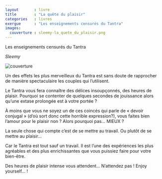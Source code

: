 ```yaml
---
layout       : livre
title        : "La quête du plaisir"
categories   : livres
exergue      : "Les enseignements censurés du Tantra"
images:
  couverture : sleemy-la_quete_du_plaisir.png
---
```


Les enseignements censurés du Tantra

*Sleemy*

![couverture](../../../../images-livres/sleemy-la_quete_du_plaisir.png)

Un des effets les plus merveilleux du Tantra est sans doute de rapprocher de manière spectaculaire les couples qui l’utilisent.

Le Tantra vous fera connaître des délices insoupçonnés, des heures de plaisir. Pourquoi se contenter de quelques secondes de jouissance alors qu’une extase prolongée est à votre portée ?

À moins que vous ne soyez un de ces coincés qui parle de « devoir conjugal » (d’où sort donc cette horrible expression?), vous faites bien l’amour pour le plaisir non ? Alors pourquoi pas... MIEUX ?

La seule chose qui compte c’est de se mettre au travail. Ou plutôt de se mettre au plaisir...

Car le Tantra est tout sauf un travail. Il est l’une des expériences les plus agréables et des plus enrichissantes que vous puissiez faire pour votre bien-être.

Des heures de plaisir intense vous attendent... N’attendez pas ! Enjoy yourself... !
